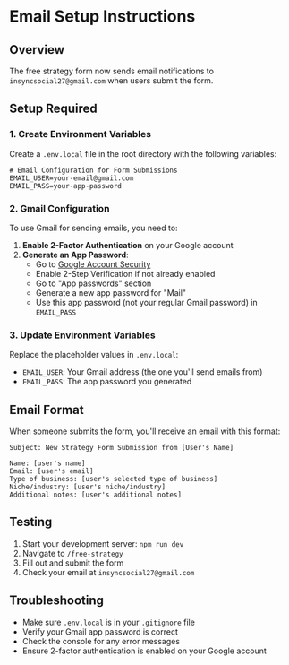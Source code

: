 # Email Setup Instructions

## Overview
The free strategy form now sends email notifications to `insyncsocial27@gmail.com` when users submit the form.

## Setup Required

### 1. Create Environment Variables
Create a `.env.local` file in the root directory with the following variables:

```env
# Email Configuration for Form Submissions
EMAIL_USER=your-email@gmail.com
EMAIL_PASS=your-app-password
```

### 2. Gmail Configuration
To use Gmail for sending emails, you need to:

1. **Enable 2-Factor Authentication** on your Google account
2. **Generate an App Password**:
   - Go to [Google Account Security](https://myaccount.google.com/security)
   - Enable 2-Step Verification if not already enabled
   - Go to "App passwords" section
   - Generate a new app password for "Mail"
   - Use this app password (not your regular Gmail password) in `EMAIL_PASS`

### 3. Update Environment Variables
Replace the placeholder values in `.env.local`:
- `EMAIL_USER`: Your Gmail address (the one you'll send emails from)
- `EMAIL_PASS`: The app password you generated

## Email Format
When someone submits the form, you'll receive an email with this format:

```
Subject: New Strategy Form Submission from [User's Name]

Name: [user's name]
Email: [user's email]
Type of business: [user's selected type of business]
Niche/industry: [user's niche/industry]
Additional notes: [user's additional notes]
```

## Testing
1. Start your development server: `npm run dev`
2. Navigate to `/free-strategy`
3. Fill out and submit the form
4. Check your email at `insyncsocial27@gmail.com`

## Troubleshooting
- Make sure `.env.local` is in your `.gitignore` file
- Verify your Gmail app password is correct
- Check the console for any error messages
- Ensure 2-factor authentication is enabled on your Google account
